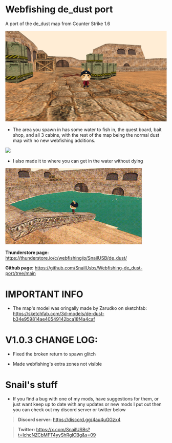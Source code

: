   # Webfishing de_dust port
A port of the de_dust map from Counter Strike 1.6

![](https://github.com/SnailUsbs/Webfishing-de_dust-port/blob/main/de_dust%20showcase/Dust_showcase.png)

- The area you spawn in has some water to fish in, the quest board, bait shop, and all 3 cabins, with the rest of the map being the normal dust map with no new webfishing additions.

![](https://github.com/SnailUsbs/Webfishing-de_dust-port/blob/main/de_dust%20showcase/Dust_spawn.gif)

- I also made it to where you can get in the water without dying

![](https://github.com/SnailUsbs/Webfishing-de_dust-port/blob/main/de_dust%20showcase/Dust_water.gif)

**Thunderstore page:** https://thunderstore.io/c/webfishing/p/SnailUSB/de_dust/

**Github page:** https://github.com/SnailUsbs/Webfishing-de_dust-port/tree/main

# IMPORTANT INFO

- The map's model was oringally made by Zarudko on sketchfab: https://sketchfab.com/3d-models/de-dust-b34e959814ae40549142bca18f4a4caf

# V1.0.3 CHANGE LOG:
- Fixed the broken return to spawn glitch

- Made webfishing's extra zones not visible 


# Snail's stuff

- If you find a bug with one of my mods, have suggestions for them, or just want keep up to date with any updates or new mods I put out then you can check out my discord server or twitter below

> **Discord server:** https://discord.gg/4au4uGGzx4

> **Twitter:** https://x.com/SnailUSBs?t=IchcNZCbMFT4yyShRgICBg&s=09
